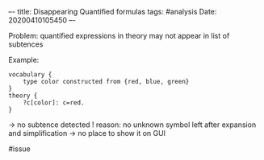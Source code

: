 –-
title: Disappearing Quantified formulas
tags: #analysis
Date: 20200410105450
–-

Problem: quantified expressions in theory may not appear in list of subtences

Example:
```
vocabulary {
    type color constructed from {red, blue, green}
} 
theory {
    ?c[color]: c=red.
}
```
→ no subtence detected !  reason: no unknown symbol left after expansion and simplification → no place to show it on GUI


#issue